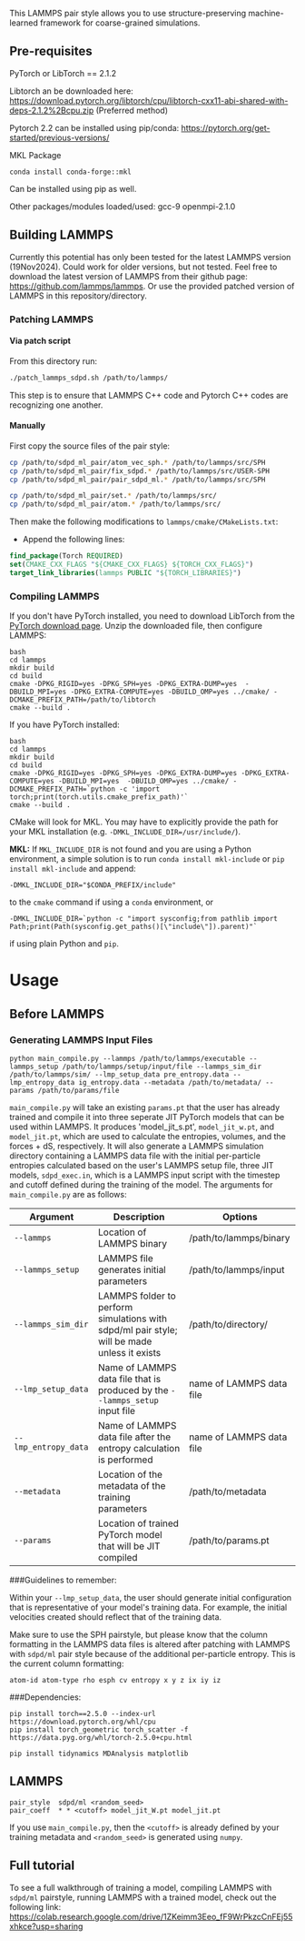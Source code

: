This LAMMPS pair style allows you to use structure-preserving machine-learned framework for coarse-grained simulations.

## Pre-requisites
PyTorch or LibTorch == 2.1.2

Libtorch an be downloaded here: https://download.pytorch.org/libtorch/cpu/libtorch-cxx11-abi-shared-with-deps-2.1.2%2Bcpu.zip (Preferred method)

Pytorch 2.2 can be installed using pip/conda: https://pytorch.org/get-started/previous-versions/

MKL Package
``` 
conda install conda-forge::mkl
```
Can be installed using pip as well.

Other packages/modules loaded/used:
gcc-9
openmpi-2.1.0

## Building LAMMPS
Currently this potential has only been tested for the latest LAMMPS version (19Nov2024).
Could work for older versions, but not tested.
Feel free to download the latest version of LAMMPS from their github page: https://github.com/lammps/lammps.
Or use the provided patched version of LAMMPS in this repository/directory.

### Patching LAMMPS

#### Via patch script

From this directory run: 
```bash
./patch_lammps_sdpd.sh /path/to/lammps/
```
This step is to ensure that LAMMPS C++ code and Pytorch  C++ codes are recognizing one another.

#### Manually
First copy the source files of the pair style:
```bash
cp /path/to/sdpd_ml_pair/atom_vec_sph.* /path/to/lammps/src/SPH
cp /path/to/sdpd_ml_pair/fix_sdpd.* /path/to/lammps/src/USER-SPH
cp /path/to/sdpd_ml_pair/pair_sdpd_ml.* /path/to/lammps/src/SPH

cp /path/to/sdpd_ml_pair/set.* /path/to/lammps/src/
cp /path/to/sdpd_ml_pair/atom.* /path/to/lammps/src/

```
Then make the following modifications to `lammps/cmake/CMakeLists.txt`:
- Append the following lines:
```cmake
find_package(Torch REQUIRED)
set(CMAKE_CXX_FLAGS "${CMAKE_CXX_FLAGS} ${TORCH_CXX_FLAGS}")
target_link_libraries(lammps PUBLIC "${TORCH_LIBRARIES}")
```
### Compiling LAMMPS
If you don't have PyTorch installed, you need to download LibTorch from the [PyTorch download page](https://pytorch.org/get-started/locally/). Unzip the downloaded file, then configure LAMMPS:

```
bash
cd lammps
mkdir build
cd build
cmake -DPKG_RIGID=yes -DPKG_SPH=yes -DPKG_EXTRA-DUMP=yes  -DBUILD_MPI=yes -DPKG_EXTRA-COMPUTE=yes -DBUILD_OMP=yes ../cmake/ -DCMAKE_PREFIX_PATH=/path/to/libtorch
cmake --build .
```

If you have PyTorch installed:

```
bash
cd lammps
mkdir build
cd build
cmake -DPKG_RIGID=yes -DPKG_SPH=yes -DPKG_EXTRA-DUMP=yes -DPKG_EXTRA-COMPUTE=yes -DBUILD_MPI=yes  -DBUILD_OMP=yes ../cmake/ -DCMAKE_PREFIX_PATH=`python -c 'import torch;print(torch.utils.cmake_prefix_path)'`
cmake --build .
```

CMake will look for MKL. You may have to explicitly provide the path for your MKL installation (e.g. `-DMKL_INCLUDE_DIR=/usr/include/`).

**MKL:** If `MKL_INCLUDE_DIR` is not found and you are using a Python environment, a simple solution is to run `conda install mkl-include` or `pip install mkl-include` and append:
```
-DMKL_INCLUDE_DIR="$CONDA_PREFIX/include"
```
to the `cmake` command if using a `conda` environment, or
```
-DMKL_INCLUDE_DIR=`python -c "import sysconfig;from pathlib import Path;print(Path(sysconfig.get_paths()[\"include\"]).parent)"`
```
if using plain Python and `pip`.

# Usage

## Before LAMMPS

### Generating LAMMPS Input Files

```
python main_compile.py --lammps /path/to/lammps/executable --lammps_setup /path/to/lammps/setup/input/file --lammps_sim_dir /path/to/lammps/sim/ --lmp_setup_data pre_entropy.data --lmp_entropy_data ig_entropy.data --metadata /path/to/metadata/ --params /path/to/params/file
```
`main_compile.py` will take an existing `params.pt` that the user has already trained and compile it into three seperate JIT PyTorch models that can be used within LAMMPS. It produces 
'model_jit_s.pt', `model_jit_w.pt`, and `model_jit.pt`, which are used to calculate the entropies, volumes, and the forces + dS, respectively. It will also generate a LAMMPS simulation directory containing a LAMMPS data file with the initial per-particle entropies calculated based on the user's LAMMPS setup file, three JIT models, `sdpd_exec.in`, which is a LAMMPS input script with the timestep and cutoff defined during the training of the model. The arguments for `main_compile.py` are as follows:

|     Argument                  |             Description                                                                                | Options                                               |
|-------------------------------| -------------------------------------------------------------------------------------------------------|------------------------------------------------------ |
| `--lammps`                    | Location of LAMMPS binary                                                                              | /path/to/lammps/binary                                |
| `--lammps_setup`              | LAMMPS file generates initial parameters                                                               | /path/to/lammps/input                                 | 
| `--lammps_sim_dir`            | LAMMPS folder to perform simulations with sdpd/ml pair style; will be made unless it exists            | /path/to/directory/                                   |
| `--lmp_setup_data`            | Name of LAMMPS data file that is produced by the `--lammps_setup` input file                           | name of LAMMPS data file                              |
| `--lmp_entropy_data`          | Name of LAMMPS data file after the entropy calculation is performed                                    | name of LAMMPS data file                              |
| `--metadata`                  | Location of the metadata of the training parameters                                                    | /path/to/metadata                                     |
| `--params`                    | Location of trained PyTorch model that will be JIT compiled                                            | /path/to/params.pt                                    |    

###Guidelines to remember:

Within your `--lmp_setup_data`, the user should generate initial configuration that is representative of your model's training data. For example, the initial velocities created should reflect that of the training data.

Make sure to use the SPH pairstyle, but please know that the column formatting in the LAMMPS data files is altered after patching with LAMMPS with `sdpd/ml` pair style because of the additional per-particle entropy. This is the current column formatting: 
```
atom-id atom-type rho esph cv entropy x y z ix iy iz
```
###Dependencies:
```
pip install torch==2.5.0 --index-url https://download.pytorch.org/whl/cpu
pip install torch_geometric torch_scatter -f https://data.pyg.org/whl/torch-2.5.0+cpu.html

pip install tidynamics MDAnalysis matplotlib
```


## LAMMPS
```
pair_style	sdpd/ml <random_seed>
pair_coeff	* * <cutoff> model_jit_W.pt model_jit.pt
```
If you use `main_compile.py`, then the `<cutoff>` is already defined by your training metadata and `<random_seed>` is generated using `numpy`.

## Full tutorial 

To see a full walkthrough of training a model, compiling LAMMPS with `sdpd/ml` pairstyle, running LAMMPS with a trained model, check out the following link:
https://colab.research.google.com/drive/1ZKeimm3Eeo_fF9WrPkzcCnFEj55xhkce?usp=sharing

